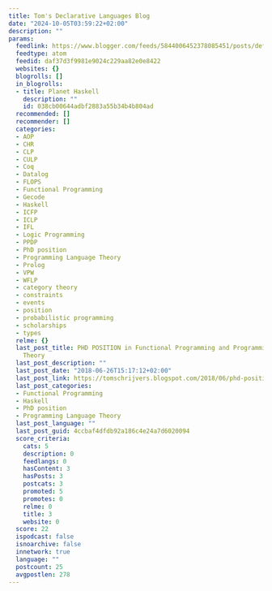 ```yaml
---
title: Tom's Declarative Languages Blog
date: "2024-10-05T03:59:22+02:00"
description: ""
params:
  feedlink: https://www.blogger.com/feeds/5844006452378085451/posts/default/-/Haskell
  feedtype: atom
  feedid: daf37d3f9981e9024c229aa82e0e8422
  websites: {}
  blogrolls: []
  in_blogrolls:
  - title: Planet Haskell
    description: ""
    id: 038cb00644adbf2883a55b34b4b804ad
  recommended: []
  recommender: []
  categories:
  - AOP
  - CHR
  - CLP
  - CULP
  - Coq
  - Datalog
  - FLOPS
  - Functional Programming
  - Gecode
  - Haskell
  - ICFP
  - ICLP
  - IFL
  - Logic Programming
  - PPDP
  - PhD position
  - Programming Language Theory
  - Prolog
  - VPW
  - WFLP
  - category theory
  - constraints
  - events
  - position
  - probabilistic programming
  - scholarships
  - types
  relme: {}
  last_post_title: PHD POSITION in Functional Programming and Programming Language
    Theory
  last_post_description: ""
  last_post_date: "2018-06-26T15:17:12+02:00"
  last_post_link: https://tomschrijvers.blogspot.com/2018/06/phd-position-in-functional-programming.html
  last_post_categories:
  - Functional Programming
  - Haskell
  - PhD position
  - Programming Language Theory
  last_post_language: ""
  last_post_guid: 4ccbaf4dfdb92a186c4e24a7d6020094
  score_criteria:
    cats: 5
    description: 0
    feedlangs: 0
    hasContent: 3
    hasPosts: 3
    postcats: 3
    promoted: 5
    promotes: 0
    relme: 0
    title: 3
    website: 0
  score: 22
  ispodcast: false
  isnoarchive: false
  innetwork: true
  language: ""
  postcount: 25
  avgpostlen: 278
---
```

